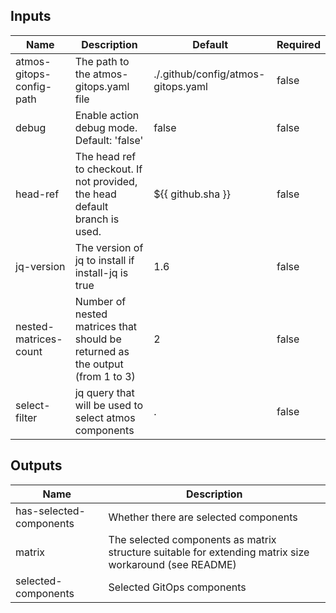 <!-- markdownlint-disable -->

## Inputs

| Name | Description | Default | Required |
|------|-------------|---------|----------|
| atmos-gitops-config-path | The path to the atmos-gitops.yaml file | ./.github/config/atmos-gitops.yaml | false |
| debug | Enable action debug mode. Default: 'false' | false | false |
| head-ref | The head ref to checkout. If not provided, the head default branch is used. | ${{ github.sha }} | false |
| jq-version | The version of jq to install if install-jq is true | 1.6 | false |
| nested-matrices-count | Number of nested matrices that should be returned as the output (from 1 to 3) | 2 | false |
| select-filter | jq query that will be used to select atmos components | . | false |


## Outputs

| Name | Description |
|------|-------------|
| has-selected-components | Whether there are selected components |
| matrix | The selected components as matrix structure suitable for extending matrix size workaround (see README) |
| selected-components | Selected GitOps components |
<!-- markdownlint-restore -->
